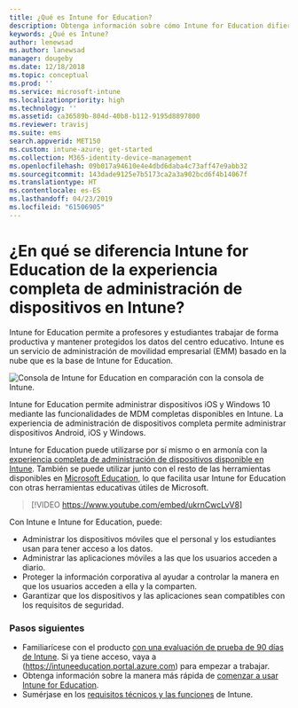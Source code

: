```yaml
---
title: ¿Qué es Intune for Education?
description: Obtenga información sobre cómo Intune for Education difiere de la experiencia completa de administración de Intune.
keywords: ¿Qué es Intune?
author: lenewsad
ms.author: lanewsad
manager: dougeby
ms.date: 12/18/2018
ms.topic: conceptual
ms.prod: ''
ms.service: microsoft-intune
ms.localizationpriority: high
ms.technology: ''
ms.assetid: ca36589b-804d-40b8-b112-9195d8897800
ms.reviewer: travisj
ms.suite: ems
search.appverid: MET150
ms.custom: intune-azure; get-started
ms.collection: M365-identity-device-management
ms.openlocfilehash: 09b017a94610e4e4dbd6daba4c73aff47e9abb32
ms.sourcegitcommit: 143dade9125e7b5173ca2a3a902bcd6f4b14067f
ms.translationtype: HT
ms.contentlocale: es-ES
ms.lasthandoff: 04/23/2019
ms.locfileid: "61506905"
---
```

# <a name="how-is-intune-for-education-different-from-the-full-device-management-experience-in-intune"></a>¿En qué se diferencia Intune for Education de la experiencia completa de administración de dispositivos en Intune?

Intune for Education permite a profesores y estudiantes trabajar de forma productiva y mantener protegidos los datos del centro educativo. Intune es un servicio de administración de movilidad empresarial (EMM) basado en la nube que es la base de Intune for Education.

![Consola de Intune for Education en comparación con la consola de Intune.](./media/intune-azure-vs-intuneEDU.png)

Intune for Education permite administrar dispositivos iOS y Windows 10 mediante las funcionalidades de MDM completas disponibles en Intune. La experiencia de administración de dispositivos completa permite administrar dispositivos Android, iOS y Windows.  

Intune for Education puede utilizarse por sí mismo o en armonía con la [experiencia completa de administración de dispositivos disponible en Intune](introduction-intune.md). También se puede utilizar junto con el resto de las herramientas disponibles en [Microsoft Education](https://microsoft.com/education), lo que facilita usar Intune for Education con otras herramientas educativas útiles de Microsoft.  

> [!VIDEO https://www.youtube.com/embed/ukrnCwcLvV8]

Con Intune e Intune for Education, puede:
* Administrar los dispositivos móviles que el personal y los estudiantes usan para tener acceso a los datos.
* Administrar las aplicaciones móviles a las que los usuarios acceden a diario.
* Proteger la información corporativa al ayudar a controlar la manera en que los usuarios acceden a ella y la comparten.
* Garantizar que los dispositivos y las aplicaciones sean compatibles con los requisitos de seguridad.

### <a name="next-steps"></a>Pasos siguientes
* Familiarícese con el producto [con una evaluación de prueba de 90 días de Intune](https://signup.microsoft.com/Signup?OfferId=5eec053c-cc40-4cd5-a06a-ea8d75cf2686&ali=1). Si ya tiene acceso, vaya a (https://intuneeducation.portal.azure.com) para empezar a trabajar.
* Obtenga información sobre la manera más rápida de [comenzar a usar Intune for Education](/intune-education/what-is-express-configuration).
* Sumérjase en los [requisitos técnicos y las funciones](/intune/supported-devices-browsers) de Intune.
